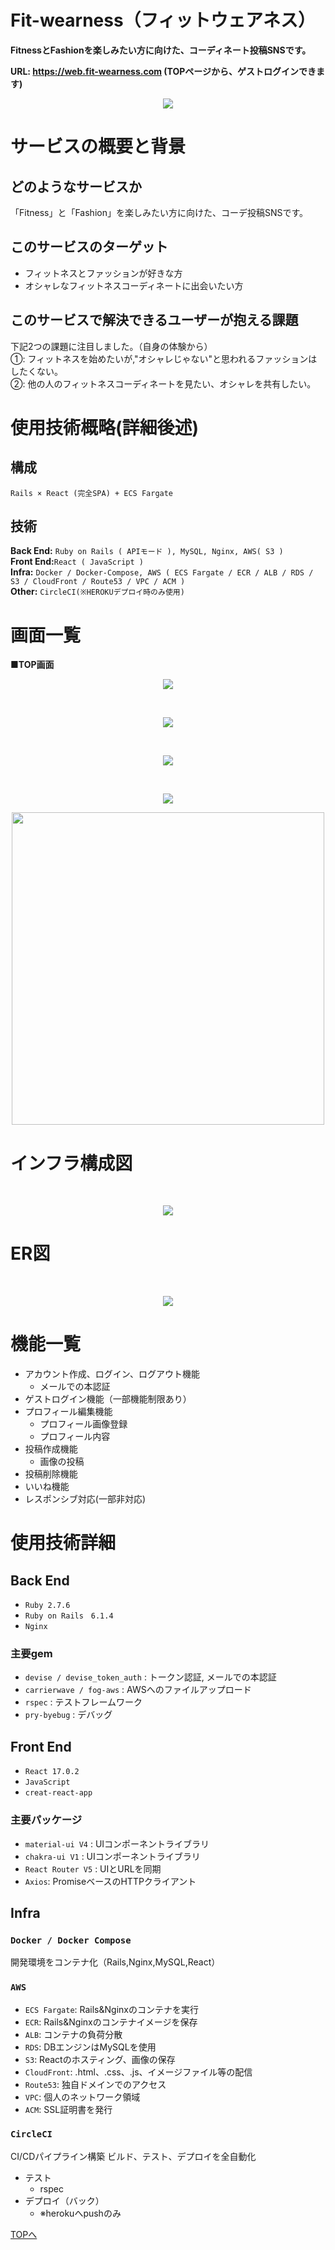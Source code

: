 # Fit-wearness（フィットウェアネス）
**FitnessとFashionを楽しみたい方に向けた、コーディネート投稿SNSです。**

**URL: https://web.fit-wearness.com  (TOPページから、ゲストログインできます)**

<p align="center">
  <img src="https://user-images.githubusercontent.com/78023458/212503515-66b0f47b-29d4-46db-9258-a3759bdc808e.png" />
</p>


# サービスの概要と背景
## どのようなサービスか
「Fitness」と「Fashion」を楽しみたい方に向けた、コーデ投稿SNSです。

## このサービスのターゲット
* フィットネスとファッションが好きな方
* オシャレなフィットネスコーディネートに出会いたい方

## このサービスで解決できるユーザーが抱える課題
下記2つの課題に注目しました。（自身の体験から）<br>
①: フィットネスを始めたいが,"オシャレじゃない"と思われるファッションはしたくない。<br>
②: 他の人のフィットネスコーディネートを見たい、オシャレを共有したい。<br>

# 使用技術概略(詳細後述) 
## 構成<br>
``Rails × React (完全SPA) + ECS Fargate``<br>
## 技術<br>
**Back End:** ``Ruby on Rails ( APIモード ), MySQL, Nginx, AWS( S3 )``<br>
**Front End:**``React ( JavaScript )``<br>
**Infra:**    ``Docker / Docker-Compose, AWS ( ECS Fargate / ECR / ALB / RDS / S3 / CloudFront / Route53 / VPC / ACM )``<br>
**Other:**    ``CircleCI(※HEROKUデプロイ時のみ使用)``<br>


# 画面一覧

**■TOP画面**
<p align="center">
  <img src="https://user-images.githubusercontent.com/78023458/212519664-36b29def-e750-4756-b60b-55faed5ae7c8.png" />
</p>
<br>
<p align="center">
  <img src="https://user-images.githubusercontent.com/78023458/212520012-a47288ae-d09b-4c3a-97fa-4ebe26728d16.png" />
</p>
<br>
<p align="center">
  <img src="https://user-images.githubusercontent.com/78023458/212520069-160ce675-f1c2-4144-82b8-9e392e52fcac.png" />
</p>
<br>
<p align="center">
  <img src="https://user-images.githubusercontent.com/78023458/212520080-7873a84c-4c35-40fb-a6c4-ce280d2dd14c.png" />
</p>
<p align="center">
  <img src="https://user-images.githubusercontent.com/78023458/212520193-918cf1ad-fa4c-4ed3-8f0b-e969539965d7.png" width="500" />
</p>

# インフラ構成図
<br>
<p align="center">
  <img src="https://user-images.githubusercontent.com/78023458/212521390-2f377f0b-0c7e-4553-9860-186f7bf04843.png" />
</p>

# ER図
<br>
<p align="center">
  <img src="https://user-images.githubusercontent.com/78023458/212521351-334bfc93-1662-41c9-958c-8ef7929b18eb.png" />
</p>

# 機能一覧
- アカウント作成、ログイン、ログアウト機能
  - メールでの本認証
- ゲストログイン機能（一部機能制限あり）
- プロフィール編集機能
  - プロフィール画像登録
  - プロフィール内容
- 投稿作成機能
  - 画像の投稿
- 投稿削除機能
- いいね機能
- レスポンシブ対応(一部非対応)

# 使用技術詳細
## Back End
- ``Ruby 2.7.6``
- ``Ruby on Rails　6.1.4``
- ``Nginx``
### 主要gem
- ``devise / devise_token_auth`` : トークン認証, メールでの本認証
- ``carrierwave / fog-aws`` : AWSへのファイルアップロード
- ``rspec`` : テストフレームワーク
- ``pry-byebug`` : デバッグ

## Front End
- ``React 17.0.2``
- ``JavaScript``
- ``creat-react-app``
### 主要パッケージ
- ``material-ui V4`` : UIコンポーネントライブラリ
- ``chakra-ui V1`` : UIコンポーネントライブラリ
- ``React Router V5`` : UIとURLを同期
- ``Axios``: PromiseベースのHTTPクライアント

## Infra
### ``Docker / Docker Compose``
開発環境をコンテナ化（Rails,Nginx,MySQL,React）

### ``AWS``
- ``ECS Fargate``: Rails&Nginxのコンテナを実行
- ``ECR``: Rails&Nginxのコンテナイメージを保存
- ``ALB``: コンテナの負荷分散
- ``RDS``: DBエンジンはMySQLを使用
- ``S3``: Reactのホスティング、画像の保存
- ``CloudFront``: .html、.css、.js、イメージファイル等の配信
- ``Route53``: 独自ドメインでのアクセス
- ``VPC``: 個人のネットワーク領域
- ``ACM``: SSL証明書を発行

### ``CircleCI``
CI/CDパイプライン構築
ビルド、テスト、デプロイを全自動化
- テスト
  - rspec
- デプロイ（バック）
  - ※herokuへpushのみ


[TOPへ](#Fit-wearness（フィットウェアネス）)


